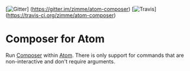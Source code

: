 [![Gitter](https://img.shields.io/badge/gitter-join_chat-brightgreen.svg)]
(https://gitter.im/zimme/atom-composer)
[![Travis](https://img.shields.io/travis/zimme/atom-composer.svg)]
(https://travis-ci.org/zimme/atom-composer)

# Composer for Atom

Run [Composer](https://getcomposer.org/) within [Atom](https://atom.io).
There is only support for commands that are non-interactive and don't require
arguments.

